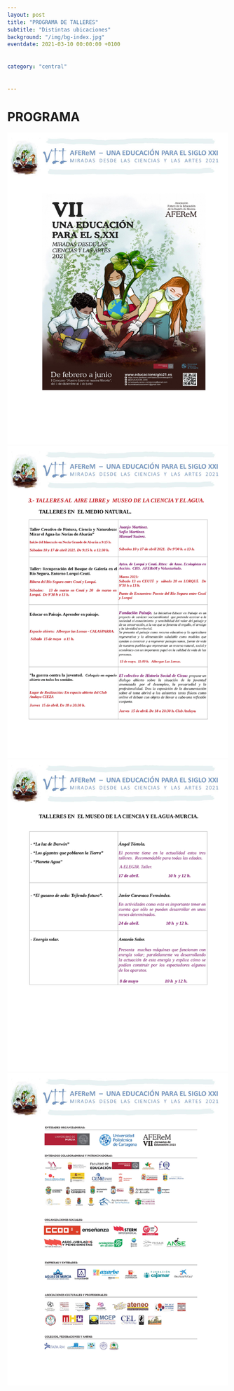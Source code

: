 ```yaml
---
layout: post
title: "PROGRAMA DE TALLERES"
subtitle: "Distintas ubicaciones"
background: "/img/bg-index.jpg"
eventdate: 2021-03-10 00:00:00 +0100


category: "central"

   
---
```

# PROGRAMA

![cartel](/img/posts/progcen2.jpg)
![cartel](/img/posts/progcen7.jpg)
![cartel](/img/posts/progcen8.jpg)
![cartel](/img/posts/progcen9.jpg)

